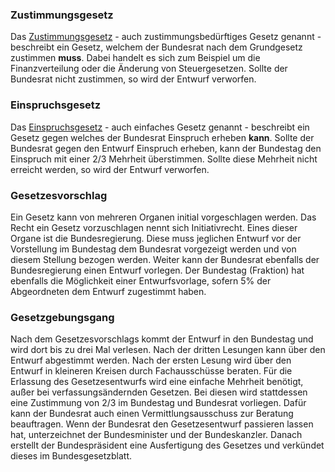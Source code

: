 ### Zustimmungsgesetz
Das [Zustimmungsgesetz](https://de.wikipedia.org/wiki/Zustimmungsbed%C3%BCrftiges_Gesetz) - auch zustimmungsbedürftiges Gesetz genannt - beschreibt ein Gesetz, welchem der Bundesrat nach dem Grundgesetz zustimmen **muss**. Dabei handelt es sich zum Beispiel um die Finanzverteilung oder die Änderung von Steuergesetzen. Sollte der Bundesrat nicht zustimmen, so wird der Entwurf verworfen.
### Einspruchsgesetz
Das [Einspruchsgesetz](https://de.wikipedia.org/wiki/Einspruchsgesetz) - auch einfaches Gesetz genannt - beschreibt ein Gesetz gegen welches der Bundesrat Einspruch erheben **kann**. Sollte der Bundesrat gegen den Entwurf Einspruch erheben, kann der Bundestag den Einspruch mit einer 2/3 Mehrheit überstimmen. Sollte diese Mehrheit nicht erreicht werden, so wird der Entwurf verworfen.

### Gesetzesvorschlag
Ein Gesetz kann von mehreren Organen initial vorgeschlagen werden. Das Recht ein Gesetz vorzuschlagen nennt sich Initiativrecht. Eines dieser Organe ist die Bundesregierung. Diese muss jeglichen Entwurf vor der Vorstellung im Bundestag dem Bundesrat vorgezeigt werden und von diesem Stellung bezogen werden. Weiter kann der Bundesrat ebenfalls der Bundesregierung einen Entwurf vorlegen. Der Bundestag (Fraktion) hat ebenfalls die Möglichkeit einer Entwurfsvorlage, sofern 5% der Abgeordneten dem Entwurf zugestimmt haben.

### Gesetzgebungsgang
Nach dem Gesetzesvorschlags kommt der Entwurf in den Bundestag und wird dort bis zu drei Mal verlesen. Nach der dritten Lesungen kann über den Entwurf abgestimmt werden. Nach der ersten Lesung wird über den Entwurf in kleineren Kreisen durch Fachausschüsse beraten. Für die Erlassung des Gesetzesentwurfs wird eine einfache Mehrheit benötigt, außer bei verfassungsändernden Gesetzen. Bei diesen wird stattdessen eine Zustimmung von 2/3 im Bundestag und Bundesrat vorliegen. Dafür kann der Bundesrat auch einen Vermittlungsausschuss zur Beratung beauftragen. Wenn der Bundesrat den Gesetzesentwurf passieren lassen hat, unterzeichnet der Bundesminister und der Bundeskanzler. Danach erstellt der Bundespräsident eine Ausfertigung des Gesetzes und verkündet dieses im Bundesgesetzblatt.